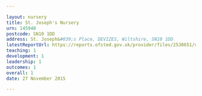 ```yaml
---

layout: nursery
title: St. Joseph's Nursery
urn: 145948
postcode: SN10 1DD
address: St. Joseph&#039;s Place, DEVIZES, Wiltshire, SN10 1DD
latestReportUrl: https://reports.ofsted.gov.uk/provider/files/2530651/urn/145948.pdf
teaching: 1
development: 1
leadership: 1
outcomes: 1
overall: 1
date: 27 November 2015

---
```

